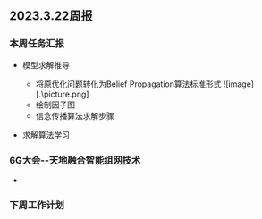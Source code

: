 
## 2023.3.22周报
### 本周任务汇报
+ 模型求解推导
    - 将原优化问题转化为Belief Propagation算法标准形式
    ![image][.\picture.png]
    - 绘制因子图
    - 信念传播算法求解步骤
    
+ 求解算法学习

### 6G大会--天地融合智能组网技术
+ 
### 下周工作计划
